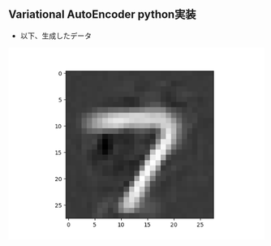 ## **Variational AutoEncoder python実装**

* 以下、生成したデータ
<!-- fig1 -->
<p><div align = "center"><img src="./src/figs/7_0.png" title ="7"></div></p>
<br>